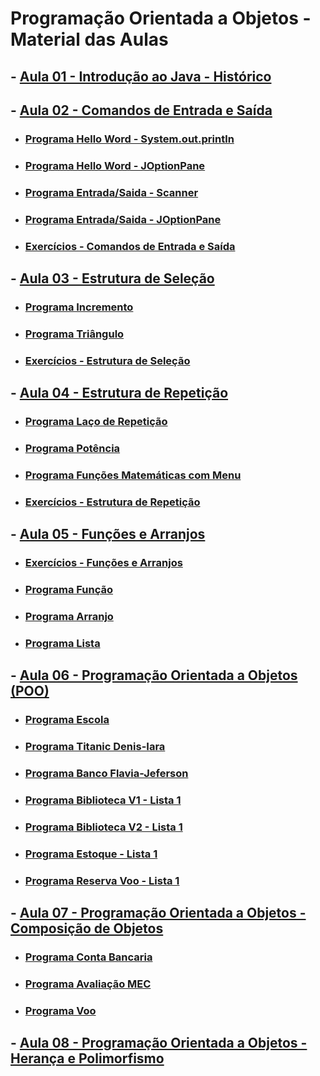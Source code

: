 # Programação Orientada a Objetos - Material das Aulas

## - [Aula 01 - Introdução ao Java - Histórico](https://github.com/gustavowillam/POO/blob/main/slides/AULA01%20Introducao%20ao%20Java%20Historico.pdf)

## - [Aula 02 - Comandos de Entrada e Saída](https://github.com/gustavowillam/POO/blob/main/slides/AULA02%20Comandos%20de%20Entrada%20e%20Saida.pdf)

* ### [Programa Hello Word - System.out.println](https://github.com/gustavowillam/POO/blob/main/programas/HelloWord.java)

* ### [Programa Hello Word - JOptionPane](https://github.com/gustavowillam/POO/blob/main/programas/HelloWordJOptionPane.java)

* ### [Programa Entrada/Saida - Scanner](https://github.com/gustavowillam/POO/blob/main/programas/EntradaScanner.java)

* ### [Programa Entrada/Saida - JOptionPane](https://github.com/gustavowillam/POO/blob/main/programas/EntradaJOptionPane.java)
  
* ### [Exercícios - Comandos de Entrada e Saída](https://colab.research.google.com/drive/1l_0h3YxbZsBPRkNYXqSnm2AHFHRTRkrI?usp=sharing)

## - [Aula 03 - Estrutura de Seleção](https://github.com/gustavowillam/POO/blob/main/slides/AULA03%20Estruturas%20de%20Selecao.pdf)

* ### [Programa Incremento](https://github.com/gustavowillam/POO/blob/main/programas/Incremento.java)

* ### [Programa Triângulo](https://github.com/gustavowillam/POO/blob/main/programas/Triangulo.zip)

* ### [Exercícios - Estrutura de Seleção](https://colab.research.google.com/drive/1VU7YmaTivnwpD35kwPj07dNZfEkYYZIN?usp=sharing)

## - [Aula 04 - Estrutura de Repetição](https://github.com/gustavowillam/POO/blob/main/slides/AULA04%20Estruturas%20de%20Repeticao.pdf)

* ### [Programa Laço de Repetição](https://github.com/gustavowillam/POO/blob/main/programas/LacoRepeticao.java)

* ### [Programa Potência](https://github.com/gustavowillam/POO/blob/main/programas/Potencia.zip)

* ### [Programa Funções Matemáticas com Menu](https://github.com/gustavowillam/POO/blob/main/programas/Menu.zip)
 
* ### [Exercícios - Estrutura de Repetição](https://colab.research.google.com/drive/1MQ4EkbfCdVIml3nw7XAX6rxnXpeo1bA7?usp=sharing)

## - [Aula 05 - Funções e Arranjos](https://github.com/gustavowillam/POO/blob/main/slides/AULA05%20Funcoes%20e%20Arrays.pdf)

* ### [Exercícios - Funções e Arranjos](https://colab.research.google.com/drive/1nJofdo0MSr8p_e9YHTnZs-bWGFD9AVdm?usp=sharing)

* ### [Programa Função](https://github.com/gustavowillam/POO/blob/main/programas/Funcao.java)

* ### [Programa Arranjo](https://github.com/gustavowillam/POO/blob/main/programas/Arranjo.java)

* ### [Programa Lista](https://github.com/gustavowillam/POO/blob/main/programas/Lista.java)

## - [Aula 06 - Programação Orientada a Objetos (POO)](https://github.com/gustavowillam/POO/blob/main/slides/AULA06%20POO%20Introducao.pdf)

* ### [Programa Escola](https://github.com/gustavowillam/POO/blob/main/programas/Escola.zip)

* ### [Programa Titanic Denis-Iara](https://github.com/gustavowillam/POO/blob/main/programas/Titanic.zip)

* ### [Programa Banco Flavia-Jeferson](https://github.com/gustavowillam/POO/blob/main/programas/banco.zip)

* ### [Programa Biblioteca V1 - Lista 1](https://github.com/gustavowillam/POO/blob/main/programas/Biblioteca_V1.zip)

* ### [Programa Biblioteca V2 - Lista 1](https://github.com/gustavowillam/POO/blob/main/programas/Biblioteca_V2.zip)

* ### [Programa Estoque - Lista 1](https://github.com/gustavowillam/POO/blob/main/programas/Estoque.zip)

* ### [Programa Reserva Voo - Lista 1](https://github.com/gustavowillam/POO/blob/main/programas/Reservas_passagens.zip)


## - [Aula 07 - Programação Orientada a Objetos - Composição de Objetos](https://github.com/gustavowillam/POO/blob/main/slides/AULA07%20POO%20Composicao%20de%20Objetos.pdf)

* ### [Programa Conta Bancaria](https://github.com/gustavowillam/POO/blob/main/programas/ContaBancaria.zip)

* ### [Programa Avaliação MEC](https://github.com/gustavowillam/POO/blob/main/programas/MEC.zip)

* ### [Programa Voo](https://github.com/gustavowillam/POO/blob/main/programas/Voo.zip)


## - [Aula 08 - Programação Orientada a Objetos - Herança e Polimorfismo](https://github.com/gustavowillam/POO/blob/main/slides/AULA08%20POO%20Heranca%20e%20Polimorfirmo.pdf)
